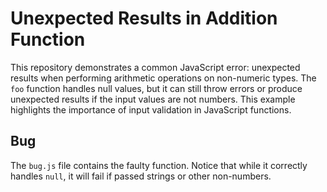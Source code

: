 # Unexpected Results in Addition Function

This repository demonstrates a common JavaScript error: unexpected results when performing arithmetic operations on non-numeric types. The `foo` function handles null values, but it can still throw errors or produce unexpected results if the input values are not numbers.  This example highlights the importance of input validation in JavaScript functions.

## Bug

The `bug.js` file contains the faulty function.  Notice that while it correctly handles `null`, it will fail if passed strings or other non-numbers.